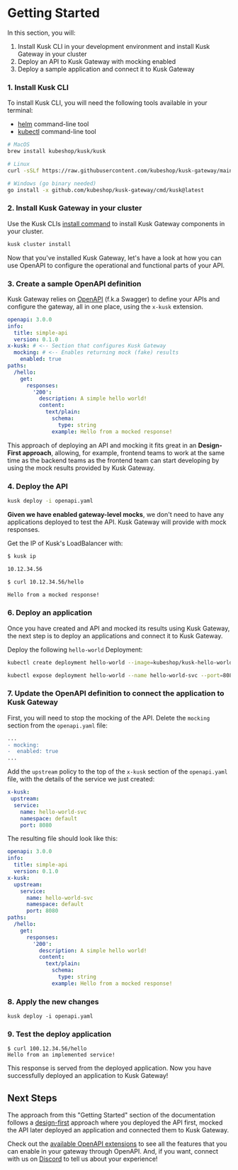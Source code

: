 # Getting Started

In this section, you will:
1. Install Kusk CLI in your development environment and install Kusk Gateway in your cluster 
3. Deploy an API to Kusk Gateway with mocking enabled
4. Deploy a sample application and connect it to Kusk Gateway

### **1. Install Kusk CLI** 

To install Kusk CLI, you will need the following tools available in your terminal:

- [helm](https://helm.sh/docs/intro/install/) command-line tool
- [kubectl](https://kubernetes.io/docs/tasks/tools/) command-line tool

```sh
# MacOS 
brew install kubeshop/kusk/kusk

# Linux
curl -sSLf https://raw.githubusercontent.com/kubeshop/kusk-gateway/main/cmd/kusk/scripts/install.sh | bash

# Windows (go binary needed)
go install -x github.com/kubeshop/kusk-gateway/cmd/kusk@latest
```

### **2. Install Kusk Gateway in your cluster**

Use the Kusk CLIs [install command](./reference/cli/install-cmd.md) to install Kusk Gateway components in your cluster. 

```sh
kusk cluster install
```

Now that you've installed Kusk Gateway, let's have a look at how you can use OpenAPI to configure the operational and functional parts of your API.

### **3. Create a sample OpenAPI definition**

Kusk Gateway relies on [OpenAPI](https://www.openapis.org/) (f.k.a Swagger) to define your APIs and configure the gateway, all in one place, using the `x-kusk` extension.

```yaml title="openapi.yaml"
openapi: 3.0.0
info:
  title: simple-api
  version: 0.1.0
x-kusk: # <-- Section that configures Kusk Gateway
  mocking: # <-- Enables returning mock (fake) results
    enabled: true
paths:
  /hello:
    get:
      responses:
        '200':
          description: A simple hello world!
          content:
            text/plain:
              schema:
                type: string
              example: Hello from a mocked response!
```

This approach of deploying an API and mocking it fits great in an **Design-First approach**, allowing, for example, frontend teams to work at the same time as the backend teams as the frontend team can start developing by using the mock results provided by Kusk Gateway. 

### **4. Deploy the API**

```sh
kusk deploy -i openapi.yaml
```

**Given we have enabled gateway-level mocks**, we don't need to have any applications deployed to test the API. Kusk Gateway will provide with mock responses.

Get the IP of Kusk's LoadBalancer with: 

```sh
$ kusk ip

10.12.34.56
```

```sh
$ curl 10.12.34.56/hello

Hello from a mocked response!
```
### **6. Deploy an application**

Once you have created and API and mocked its results using Kusk Gateway, the next step is to deploy an applications and connect it to Kusk Gateway.

Deploy the following `hello-world` Deployment:

```sh
kubectl create deployment hello-world --image=kubeshop/kusk-hello-world:v1.0.0

kubectl expose deployment hello-world --name hello-world-svc --port=8080
```
### **7. Update the OpenAPI definition to connect the application to Kusk Gateway**

First, you will need to stop the mocking of the API. Delete the `mocking` section from the `openapi.yaml` file: 

```diff
...
- mocking: 
-  enabled: true
...
```

Add the `upstream` policy to the top of the `x-kusk` section of the `openapi.yaml` file, with the details of the service we just created:

```yaml
x-kusk:
 upstream:
  service:
    name: hello-world-svc
    namespace: default
    port: 8080
```

The resulting file should look like this: 
```yaml
openapi: 3.0.0
info:
  title: simple-api
  version: 0.1.0
x-kusk:
  upstream:
    service:
      name: hello-world-svc
      namespace: default
      port: 8080
paths:
  /hello:
    get:
      responses:
        '200':
          description: A simple hello world!
          content:
            text/plain:
              schema:
                type: string
              example: Hello from a mocked response!
```



### **8. Apply the new changes**

```
kusk deploy -i openapi.yaml
```

### **9. Test the deploy application**

```
$ curl 100.12.34.56/hello
Hello from an implemented service!
```

This response is served from the deployed application. Now you have successfully deployed an application to Kusk Gateway! 

## Next Steps

The approach from this "Getting Started" section of the documentation follows a [design-first](https://kubeshop.io/blog/from-design-first-to-automated-deployment-with-openapi) approach where you deployed the API first, mocked the API later deployed an application and connected them to Kusk Gateway.

Check out the [available OpenAPI extensions](./guides/working-with-extension.md) to see all the features that you can enable in your gateway through OpenAPI. And, if you want, connect with us on [Discord](https://discord.gg/6zupCZFQbe) to tell us about your experience!